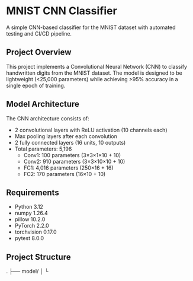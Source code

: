 # MNIST CNN Classifier

A simple CNN-based classifier for the MNIST dataset with automated testing and CI/CD pipeline.

## Project Overview

This project implements a Convolutional Neural Network (CNN) to classify handwritten digits from the MNIST dataset. The model is designed to be lightweight (<25,000 parameters) while achieving >95% accuracy in a single epoch of training.

## Model Architecture

The CNN architecture consists of:
- 2 convolutional layers with ReLU activation (10 channels each)
- Max pooling layers after each convolution
- 2 fully connected layers (16 units, 10 outputs)
- Total parameters: 5,196
  - Conv1: 100 parameters (3×3×1×10 + 10)
  - Conv2: 910 parameters (3×3×10×10 + 10)
  - FC1: 4,016 parameters (250×16 + 16)
  - FC2: 170 parameters (16×10 + 10)

## Requirements

- Python 3.12
- numpy 1.26.4
- pillow 10.2.0
- PyTorch 2.2.0
- torchvision 0.17.0
- pytest 8.0.0

## Project Structure

.
├── model/
│   └ 